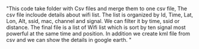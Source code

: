 "This code take folder with Csv files and merge them to one csv file, The csv file incloude details about wifi list.
The list is organized by Id, Time, Lat, Lon, Alt, ssid, mac, channel and signal.
We can filter it by time, ssid or distance.
The final file is a list of Wifi list which is sort by ten signal most powerful  at the same time and position.
In addition we create kml file from csv and we can show the details in google earth.
"

 
